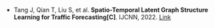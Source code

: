 * Tang J, Qian T, Liu S, et al. <b>Spatio-Temporal Latent Graph Structure Learning for Traffic Forecasting[C]</b>. IJCNN, 2022. [Link](https://ieeexplore.ieee.org/document/9892191/)
